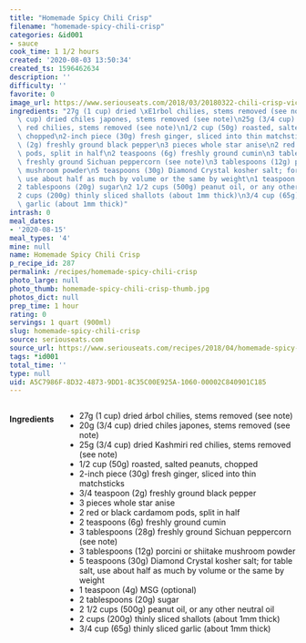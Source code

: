 ```yaml
---
title: "Homemade Spicy Chili Crisp"
filename: "homemade-spicy-chili-crisp"
categories: &id001
- sauce
cook_time: 1 1/2 hours
created: '2020-08-03 13:50:34'
created_ts: 1596462634
description: ''
difficulty: ''
favorite: 0
image_url: https://www.seriouseats.com/2018/03/20180322-chili-crisp-vicky-wasik-23.jpg
ingredients: "27g (1 cup) dried \xE1rbol chilies, stems removed (see note)\n20g (3/4\
  \ cup) dried chiles japones, stems removed (see note)\n25g (3/4 cup) dried Kashmiri\
  \ red chilies, stems removed (see note)\n1/2 cup (50g) roasted, salted peanuts,\
  \ chopped\n2-inch piece (30g) fresh ginger, sliced into thin matchsticks\n3/4 teaspoon\
  \ (2g) freshly ground black pepper\n3 pieces whole star anise\n2 red or black cardamom\
  \ pods, split in half\n2 teaspoons (6g) freshly ground cumin\n3 tablespoons (28g)\
  \ freshly ground Sichuan peppercorn (see note)\n3 tablespoons (12g) porcini or shiitake\
  \ mushroom powder\n5 teaspoons (30g) Diamond Crystal kosher salt; for table salt,\
  \ use about half as much by volume or the same by weight\n1 teaspoon (4g) MSG (optional)\n\
  2 tablespoons (20g) sugar\n2 1/2 cups (500g) peanut oil, or any other neutral oil\n\
  2 cups (200g) thinly sliced shallots (about 1mm thick)\n3/4 cup (65g) thinly sliced\
  \ garlic (about 1mm thick)"
intrash: 0
meal_dates:
- '2020-08-15'
meal_types: '4'
mine: null
name: Homemade Spicy Chili Crisp
p_recipe_id: 287
permalink: /recipes/homemade-spicy-chili-crisp
photo_large: null
photo_thumb: homemade-spicy-chili-crisp-thumb.jpg
photos_dict: null
prep_time: 1 hour
rating: 0
servings: 1 quart (900ml)
slug: homemade-spicy-chili-crisp
source: seriouseats.com
source_url: https://www.seriouseats.com/recipes/2018/04/homemade-spicy-chili-crisp.html
tags: *id001
total_time: ''
type: null
uid: A5C7986F-8D32-4873-9DD1-8C35C00E925A-1060-00002C840901C185
---
```

<div class="large-8 medium-7 columns" id="writeup">	</div><!-- #writeup -->
</div><!-- #row-one -->
<div class="row" id="row-two">	<div class="medium-4 small-5 columns" id="ingredients"><h4>Ingredients</h4><div class="box box-ingredients content"><ul>
<li>27g (1 cup) dried árbol chilies, stems removed (see note)</li>
<li>20g (3/4 cup) dried chiles japones, stems removed (see note)</li>
<li>25g (3/4 cup) dried Kashmiri red chilies, stems removed (see note)</li>
<li>1/2 cup (50g) roasted, salted peanuts, chopped</li>
<li>2-inch piece (30g) fresh ginger, sliced into thin matchsticks</li>
<li>3/4 teaspoon (2g) freshly ground black pepper</li>
<li>3 pieces whole star anise</li>
<li>2 red or black cardamom pods, split in half</li>
<li>2 teaspoons (6g) freshly ground cumin</li>
<li>3 tablespoons (28g) freshly ground Sichuan peppercorn (see note)</li>
<li>3 tablespoons (12g) porcini or shiitake mushroom powder</li>
<li>5 teaspoons (30g) Diamond Crystal kosher salt; for table salt, use about half as much by volume or the same by weight</li>
<li>1 teaspoon (4g) MSG (optional)</li>
<li>2 tablespoons (20g) sugar</li>
<li>2 1/2 cups (500g) peanut oil, or any other neutral oil</li>
<li>2 cups (200g) thinly sliced shallots (about 1mm thick)</li>
<li>3/4 cup (65g) thinly sliced garlic (about 1mm thick)</li>
</ul>
</div>	</div>	<div class="medium-6 small-7 columns" id="directions">	</div>